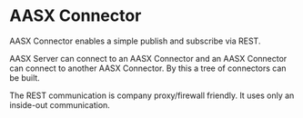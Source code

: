 # AASX Connector

AASX Connector enables a simple publish and subscribe via REST.

AASX Server can connect to an AASX Connector and an AASX Connector can connect to another AASX Connector.
By this a tree of connectors can be built.

The REST communication is company proxy/firewall friendly. It uses only an inside-out communication.

